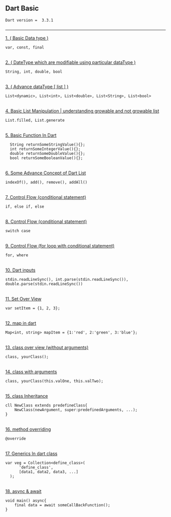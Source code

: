 ## Dart Basic
````agsl
Dart version =  3.3.1
````

### <hr>
<a href="https://gist.github.com/AgentSingle/0d918f8f054bbdbf237ea457c046dc08#file-1d1_datatype-md" target="_blank">
1. ( Basic Data type )
</a>

```text
var, const, final
```

<br>
<a href="https://gist.github.com/AgentSingle/0d918f8f054bbdbf237ea457c046dc08#file-2d1_datatype-md" target="_blank">
2. ( DateType which are modifiable using particular dataType )
</a>

```text
String, int, double, bool
```
<br>
<a href="https://gist.github.com/AgentSingle/0d918f8f054bbdbf237ea457c046dc08#file-3d1_advance_datatype-md" target="_blank">
3. ( Advance dataType [ list ] )
</a>

```text
List<dynamic>, List<int>, List<double>, List<String>, List<bool>
```

<br>
<a href="https://gist.github.com/AgentSingle/0d918f8f054bbdbf237ea457c046dc08#file-4d1_list_manipulation-md" target="_blank">
4. Basic List Manipulation | understanding growable and not growable list 
</a>

```text
List.filled, List.generate
```

<br>
<a href="https://gist.github.com/AgentSingle/0d918f8f054bbdbf237ea457c046dc08#file-5d1_basic_function-md" target="_blank">
5. Basic Function In Dart
</a>

```text
  String returnSomeStringValue(){};
  int returnSomeIntegerValue(){};
  double returnSomeDoubleValue(){};
  bool returnSomeBooleanValue(){};
```

<br>
<a href="https://gist.github.com/AgentSingle/0d918f8f054bbdbf237ea457c046dc08#file-6d1_list_advance-md" target="_blank">
6. Some Advance Concept of Dart List
</a>

```text
indexOf(), add(), remove(), addAll()
```

<br>
<a href="https://gist.github.com/AgentSingle/0d918f8f054bbdbf237ea457c046dc08#file-7d2_cf_if-else-md" target="_blank">
7. Control Flow (conditional statement)
</a>

```text
if, else if, else
```

<br>
<a href="https://gist.github.com/AgentSingle/0d918f8f054bbdbf237ea457c046dc08#file-8d2_cf_switch_case-md" target="_blank">
8. Control Flow (conditional statement)
</a>

```text
switch case
```

<br>
<a href="https://gist.github.com/AgentSingle/0d918f8f054bbdbf237ea457c046dc08#file-9d2_cf_forloop-md" target="_blank">
9. Control Flow (for loop with conditional statement)
</a>

```text
for, where
```


<br>
<a href="https://gist.github.com/AgentSingle/0d918f8f054bbdbf237ea457c046dc08#file-10d2_inputs-md" target="_blank">
10. Dart inputs
</a>

```text
stdin.readLineSync(), int.parse(stdin.readLineSync()), double.parse(stdin.readLineSync())
```

<br>
<a href="https://gist.github.com/AgentSingle/0d918f8f054bbdbf237ea457c046dc08#file-11d3_set-md" target="_blank">
11. Set Over View
</a>

```text
var setItem = {1, 2, 3};
```

<br>
<a href="https://gist.github.com/AgentSingle/0d918f8f054bbdbf237ea457c046dc08#file-12d3_map-md" target="_blank">
12. map in dart
</a>

```text
Map<int, string> mapItem = {1:'red', 2:'green', 3:'blue'};
```


<br>
<a href="https://gist.github.com/AgentSingle/0d918f8f054bbdbf237ea457c046dc08#file-13d3_class_overview-md" target="_blank">
13. class over view (without arguments)
</a>

```text
class, yourClass();
```

<br>
<a href="https://gist.github.com/AgentSingle/0d918f8f054bbdbf237ea457c046dc08#file-14d3_class_details-md" target="_blank">
14. class with arguments
</a>

```text
class, yourClass(this.valOne, this.valTwo);
```

<br>
<a href="https://gist.github.com/AgentSingle/0d918f8f054bbdbf237ea457c046dc08#file-15d3_class_inheritance-md" target="_blank">
15. class Inheritance
</a>

```text
cll NewClass extends predefineClass{
    NewClass(newArgument, super:predefinedArguments, ...);
}
```

<br>
<a href="https://gist.github.com/AgentSingle/0d918f8f054bbdbf237ea457c046dc08#file-16d4_class_method_overriding-md" target="_blank">
16. method overriding
</a>

```text
@override
```


<br>
<a href="https://gist.github.com/AgentSingle/0d918f8f054bbdbf237ea457c046dc08#file-17d4_class_generics-md" target="_blank">
17. Generics In dart class
</a>

```text
var veg = Collection<define_class>(
      'define_class',
      [data1, data2, data3, ...]
  );
```

<br>
<a href="https://gist.github.com/AgentSingle/0d918f8f054bbdbf237ea457c046dc08#file-18d4_async_function-md" target="_blank">
18. async & await
</a>

```text
void main() async{
    final data = await someCallBackFunction();
}
```